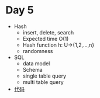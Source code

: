 # Day 5

- Hash
  - insert, delete, search
  - Expected time O(1)
  - Hash function h: U->{1,2,...,n}
  - randomness
- SQL
  - data model
  - Schema
  - single table query
  - multi table query
- [代码](https://github.com/lixinyu0321/BDMI_mycode/tree/master/day5)



